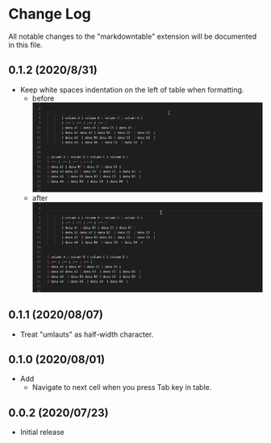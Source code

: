 # Change Log

All notable changes to the "markdowntable" extension will be documented in this file.

## 0.1.2 (2020/8/31)

- Keep white spaces indentation on the left of table when formatting.
    - before
    ![keepindent_before](images/keep_indent_before.gif)
    - after
    ![keepindent](images/keep_indent.gif)


## 0.1.1 (2020/08/07)

- Treat "umlauts" as half-width character.

## 0.1.0 (2020/08/01)

- Add
    - Navigate to next cell when you press Tab key in table.

## 0.0.2 (2020/07/23)

- Initial release
